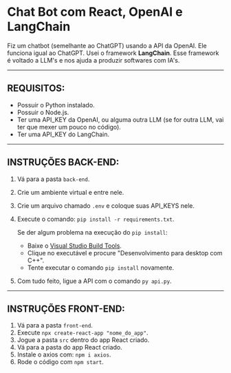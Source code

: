 # Chat Bot com React, OpenAI e LangChain

Fiz um chatbot (semelhante ao ChatGPT) usando a API da OpenAI. Ele funciona igual ao ChatGPT.
Usei o framework **LangChain**.
Esse framework é voltado a LLM's e nos ajuda a produzir softwares com IA's.

---

## REQUISITOS:
- Possuir o Python instalado.
- Possuir o Node.js.
- Ter uma API_KEY da OpenAI, ou alguma outra LLM (se for outra LLM, vai ter que mexer um pouco no código).
- Ter uma API_KEY do LangChain.

---

## INSTRUÇÕES BACK-END:

1. Vá para a pasta `back-end`.
2. Crie um ambiente virtual e entre nele.
3. Crie um arquivo chamado `.env` e coloque suas API_KEYS nele.
4. Execute o comando: `pip install -r requirements.txt`.

   Se der algum problema na execução do `pip install`:
   - Baixe o [Visual Studio Build Tools](https://visualstudio.microsoft.com/pt-br/visual-cpp-build-tools/).
   - Clique no executável e procure "Desenvolvimento para desktop com C++".
   - Tente executar o comando `pip install` novamente.

5. Com tudo feito, ligue a API com o comando `py api.py`.

---

## INSTRUÇÕES FRONT-END:

1. Vá para a pasta `front-end`.
2. Execute `npx create-react-app "nome_do_app"`.
3. Jogue a pasta `src` dentro do app React criado.
4. Vá para a pasta do app React criado.
5. Instale o axios com: `npm i axios`.
6. Rode o código com `npm start`.
